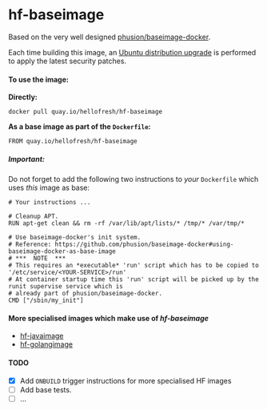 hf-baseimage
===============

Based on the very well designed [phusion/baseimage-docker](https://github.com/phusion/baseimage-docker).

Each time building this image, an [Ubuntu distribution upgrade](https://github.com/phusion/baseimage-docker#upgrading-the-operating-system-inside-the-container) is performed to apply the latest security patches.

#### To use the image:

**Directly:**

    docker pull quay.io/hellofresh/hf-baseimage
      
**As a base image as part of the `Dockerfile`:**

    FROM quay.io/hellofresh/hf-baseimage

##### Important:
Do not forget to add the following two instructions to _your_ `Dockerfile` which uses _this_ image as base:

    # Your instructions ...

    # Cleanup APT.
    RUN apt-get clean && rm -rf /var/lib/apt/lists/* /tmp/* /var/tmp/*
    
    # Use baseimage-docker's init system.
    # Reference: https://github.com/phusion/baseimage-docker#using-baseimage-docker-as-base-image
    # ***  NOTE  ***
    # This requires an *executable* 'run' script which has to be copied to '/etc/service/<YOUR-SERVICE>/run'
    # At container startup time this 'run' script will be picked up by the runit supervise service which is
    # already part of phusion/baseimage-docker.
    CMD ["/sbin/my_init"]

#### More specialised images which make use of _hf-baseimage_

  - [hf-javaimage](https://github.com/hellofresh/hf-javaimage)
  - [hf-golangimage](https://github.com/hellofresh/hf-golangimage)


#### TODO

- [x] Add `ONBUILD` trigger instructions for more specialised HF images
- [ ] Add base tests.
- [ ] ...
